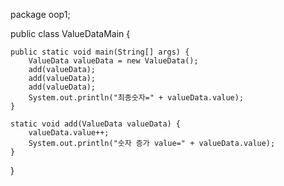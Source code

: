 package oop1;

public class ValueDataMain {

    public static void main(String[] args) {
        ValueData valueData = new ValueData();
        add(valueData);
        add(valueData);
        add(valueData);
        System.out.println("최종숫자=" + valueData.value);
    }

    static void add(ValueData valueData) {
        valueData.value++;
        System.out.println("숫자 증가 value=" + valueData.value);
    }

}
